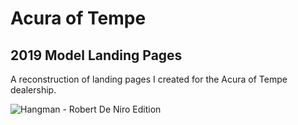 # Acura of Tempe

## 2019 Model Landing Pages

A reconstruction of landing pages I created for the Acura of Tempe dealership.

![Hangman - Robert De Niro Edition](https://github.com/toddcf/acura-of-tempe/assets/img/2019-acura-nsx/front-white/1440x440-min.jpg "Acura of Tempe")